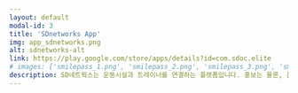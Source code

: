 ```yaml
---
layout: default
modal-id: 3
title: 'SDnetworks App'
img: app_sdnetworks.png
alt: sdnetworks-alt
link: https://play.google.com/store/apps/details?id=com.sdoc.elite
# images: ['smilepass_1.png', 'smilepass_2.png', 'smilepass_3.png', 'smilepass_4.png', 'smilepass_5.png', 'smilepass_6.png', 'smilepass_7.png', 'smilepass_8.png', 'smilepass_9.png', 'smilepass_10.png',]
description: SD네트웍스는 운동시설과 트레이너를 연결하는 플랫폼입니다. 홍보는 물론, 운동시설의 회원 마케팅을 지원하며 다양한 협업을 진행합니다.<br>Angular, TypeScript로 만들었으며, Ionic으로 앱을 빌드하였습니다.<br>처음부터 끝까지 기획에 참여하여 함께 의논하고 회의하여 출시한 앱입니다.<br>혼자 프론트를 담당하였고, android와 ios에 출시하였고, 업데이트 및 유지보수를 하고 있습니다.
---
```

